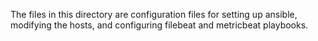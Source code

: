 The files in this directory are configuration files for setting up ansible, modifying the hosts, and configuring filebeat and metricbeat playbooks.
